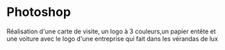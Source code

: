 # Photoshop
Réalisation d'une carte de visite,  un logo à 3 couleurs,un papier entête et une voiture avec le logo d'une entreprise qui fait dans les vérandas de lux 
